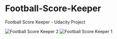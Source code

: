 # Football-Score-Keeper
Football Score Keeper - Udacity Project


![Football Score Keeper 2](https://user-images.githubusercontent.com/67472054/91376135-b57fc780-e81c-11ea-8840-47be4092bb41.jpeg)  ![Football Score Keeper 1](https://user-images.githubusercontent.com/67472054/91376160-c0d2f300-e81c-11ea-9178-f1b2baaa5c1a.jpeg)



